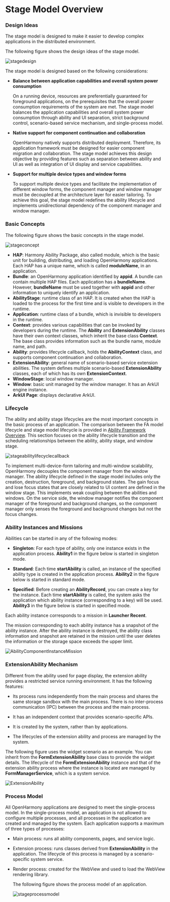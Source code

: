 # Stage Model Overview

### Design Ideas

The stage model is designed to make it easier to develop complex applications in the distributed environment.

The following figure shows the design ideas of the stage model.

![stagedesign](figures/stagedesign.png)

The stage model is designed based on the following considerations:

- **Balance between application capabilities and overall system power consumption**

  On a running device, resources are preferentially guaranteed for foreground applications, on the prerequisites that the overall power consumption requirements of the system are met. The stage model balances the application capabilities and overall system power consumption through ability and UI separation, strict background control, scenario-based service mechanism, and single-process model.

- **Native support for component continuation and collaboration**

  OpenHarmony natively supports distributed deployment. Therefore, its application framework must be designed for easier component migration and collaboration. The stage model achieves this design objective by providing features such as separation between ability and UI as well as integration of UI display and service capabilities.

- **Support for multiple device types and window forms**

  To support multiple device types and facilitate the implementation of different window forms, the component manager and window manager must be decoupled at the architecture layer for easier tailoring. To achieve this goal, the stage model redefines the ability lifecycle and implements unidirectional dependency of the component manager and window manager.


### Basic Concepts

The following figure shows the basic concepts in the stage model.

![stageconcept](figures/stageconcept.png)

-  **HAP**: Harmony Ability Package, also called module, which is the basic unit for building, distributing, and loading OpenHarmony applications. Each HAP has a unique name, which is called **moduleName**, in an application.
-  **Bundle**: an OpenHarmony application identified by **appid**. A bundle can contain multiple HAP files. Each application has a **bundleName**. However, **bundleName** must be used together with **appid** and other information to uniquely identify an application.
-  **AbilityStage**: runtime class of an HAP. It is created when the HAP is loaded to the process for the first time and is visible to developers in the runtime.
-  **Application**: runtime class of a bundle, which is invisible to developers in the runtime.
-  **Context**: provides various capabilities that can be invoked by developers during the runtime. The **Ability** and **ExtensionAbility** classes have their own context classes, which inherit the base class **Context**. The base class provides information such as the bundle name, module name, and path.
-  **Ability**: provides lifecycle callback, holds the **AbilityContext** class, and supports component continuation and collaboration.
-  **ExtensionAbility**: general name of scenario-based service extension abilities. The system defines multiple scenario-based **ExtensionAbility** classes, each of which has its own **ExtensionContext**.
-  **WindowStage**: local window manager.
-  **Window**: basic unit managed by the window manager. It has an ArkUI engine instance.
- **ArkUI Page**: displays declarative ArkUI.


### Lifecycle

The ability and ability stage lifecycles are the most important concepts in the basic process of an application. The comparison between the FA model lifecycle and stage model lifecycle is provided in [Ability Framework Overview](ability-brief.md). This section focuses on the ability lifecycle transition and the scheduling relationships between the ability, ability stage, and window stage.

![stageabilitylifecyclecallback](figures/stageabilitylifecyclecallback.png)

To implement multi-device-form tailoring and multi-window scalability, OpenHarmony decouples the component manager from the window manager. The ability lifecycle defined in the stage model includes only the creation, destruction, foreground, and background states. The gain focus and lose focus states that are closely related to UI content are defined in the window stage. This implements weak coupling between the abilities and windows. On the service side, the window manager notifies the component manager of the foreground and background changes, so the component manager only senses the foreground and background changes but not the focus changes.


### Ability Instances and Missions

Abilities can be started in any of the following modes:

+ **Singleton**: For each type of ability, only one instance exists in the application process. **Ability1** in the figure below is started in singleton mode.

+ **Standard**: Each time **startAbility** is called, an instance of the specified ability type is created in the application process. **Ability2** in the figure below is started in standard mode.

+ **Specified**: Before creating an **AbilityRecord**, you can create a key for the instance. Each time **startAbility** is called, the system asks the application which ability instance (corresponding to a key) will be used. **Ability3** in the figure below is started in specified mode.

Each ability instance corresponds to a mission in **Launcher Recent**.

The mission corresponding to each ability instance has a snapshot of the ability instance. After the ability instance is destroyed, the ability class information and snapshot are retained in the mission until the user deletes the information or the storage space exceeds the upper limit.

 ![AbilityComponentInstanceMission](figures/AbilityComponentInstanceMission.png)

### ExtensionAbility Mechanism

Different from the ability used for page display, the extension ability provides a restricted service running environment. It has the following features:

- Its process runs independently from the main process and shares the same storage sandbox with the main process. There is no inter-process communication (IPC) between the process and the main process.

- It has an independent context that provides scenario-specific APIs.

- It is created by the system, rather than by applications.

- The lifecycles of the extension ability and process are managed by the system.

The following figure uses the widget scenario as an example. You can inherit from the **FormExtensionAbility** base class to provide the widget details. The lifecycle of the **FormExtensionAbility** instance and that of the extension ability process where the instance is located are managed by **FormManagerService**, which is a system service.

![ExtensionAbility](figures/ExtensionAbility.png)

### Process Model

All OpenHarmony applications are designed to meet the single-process model. In the single-process model, an application is not allowed to configure multiple processes, and all processes in the application are created and managed by the system. Each application supports a maximum of three types of processes:

- Main process: runs all ability components, pages, and service logic.

- Extension process: runs classes derived from **ExtensionAbility** in the application. The lifecycle of this process is managed by a scenario-specific system service.

- Render process: created for the WebView and used to load the WebView rendering library.

  The following figure shows the process model of an application.

  ![stageprocessmodel](figures/stageprocessmodel.png)
